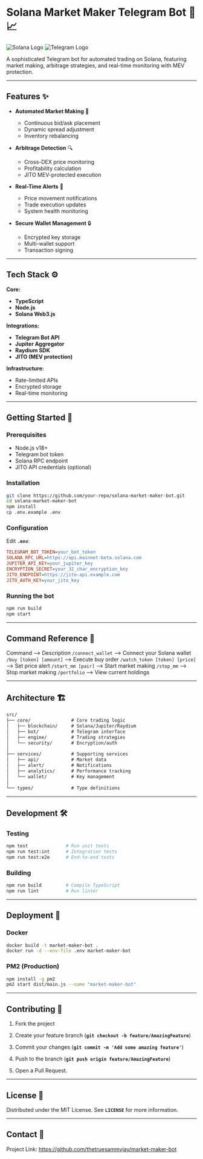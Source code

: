 # Solana Market Maker Telegram Bot 🤖📈

![Solana Logo](https://solana.com/src/img/branding/solanaLogoMark.svg)
![Telegram Logo](https://telegram.org/img/t_logo.png)

A sophisticated Telegram bot for automated trading on Solana, featuring market making, arbitrage strategies, and real-time monitoring with MEV protection.

---
## Features ✨

- **Automated Market Making** 🤖
  - Continuous bid/ask placement
  - Dynamic spread adjustment
  - Inventory rebalancing

- **Arbitrage Detection** 🔍
  - Cross-DEX price monitoring
  - Profitability calculation
  - JITO MEV-protected execution

- **Real-Time Alerts** 🔔
  - Price movement notifications
  - Trade execution updates
  - System health monitoring

- **Secure Wallet Management** 🔒
  - Encrypted key storage
  - Multi-wallet support
  - Transaction signing

---
## Tech Stack ⚙️

**Core:**
- **TypeScript**
- **Node.js**
- **Solana Web3.js**

**Integrations:**
- **Telegram Bot API**
- **Jupiter Aggregator**
- **Raydium SDK**
- **JITO (MEV protection)**

**Infrastructure:**
- Rate-limited APIs
- Encrypted storage
- Real-time monitoring

---
## Getting Started 🚀

### Prerequisites
- Node.js v18+
- Telegram bot token
- Solana RPC endpoint
- JITO API credentials (optional)

### Installation
```bash
git clone https://github.com/your-repo/solana-market-maker-bot.git
cd solana-market-maker-bot
npm install
cp .env.example .env
```
### Configuration
Edit **`.env`**:
```ini
TELEGRAM_BOT_TOKEN=your_bot_token
SOLANA_RPC_URL=https://api.mainnet-beta.solana.com
JUPITER_API_KEY=your_jupiter_key
ENCRYPTION_SECRET=your_32_char_encryption_key
JITO_ENDPOINT=https://jito-api.example.com
JITO_AUTH_KEY=your_jito_key
```
### Running the bot
```bash
npm run build
npm start
```

---
## Command Reference 💬

Command -->	Description
`/connect_wallet` -->	Connect your Solana wallet
`/buy [token] [amount]` -->	Execute buy order
`/watch_token [token] [price]` -->	Set price alert
`/start_mm [pair]` -->	Start market making
`/stop_mm` -->	Stop market making
`/portfolio` --> View current holdings

---
## Architecture 🏗️
```markdown
src/
├── core/               # Core trading logic
│   ├── blockchain/     # Solana/Jupiter/Raydium
│   ├── bot/            # Telegram interface
│   ├── engine/         # Trading strategies
│   └── security/       # Encryption/auth
│
├── services/           # Supporting services
│   ├── api/            # Market data
│   ├── alert/          # Notifications
│   ├── analytics/      # Performance tracking
│   └── wallet/         # Key management
│
└── types/              # Type definitions
```
---
## Development 🛠️
### Testing
```bash
npm test              # Run unit tests
npm run test:int      # Integration tests
npm run test:e2e      # End-to-end tests
```
### Building
```bash
npm run build         # Compile TypeScript
npm run lint          # Run linter
```
---
## Deployment 🚢
### Docker
```bash
docker build -t market-maker-bot .
docker run -d --env-file .env market-maker-bot
```
### PM2 (Production)
```bash
npm install -g pm2
pm2 start dist/main.js --name "market-maker-bot"
```
---
## Contributing 🤝
1. Fork the project

2. Create your feature branch (**`git checkout -b feature/AmazingFeature`**)

3. Commit your changes (**`git commit -m 'Add some amazing feature'`**)

4. Push to the branch (**`git push origin feature/AmazingFeature`**)

5. Open a Pull Request.
---
## License 📄
Distributed under the MIT License. See **`LICENSE`** for more information.

---
## Contact 📧
Project Link: https://github.com/thetruesammyjay/market-maker-bot
